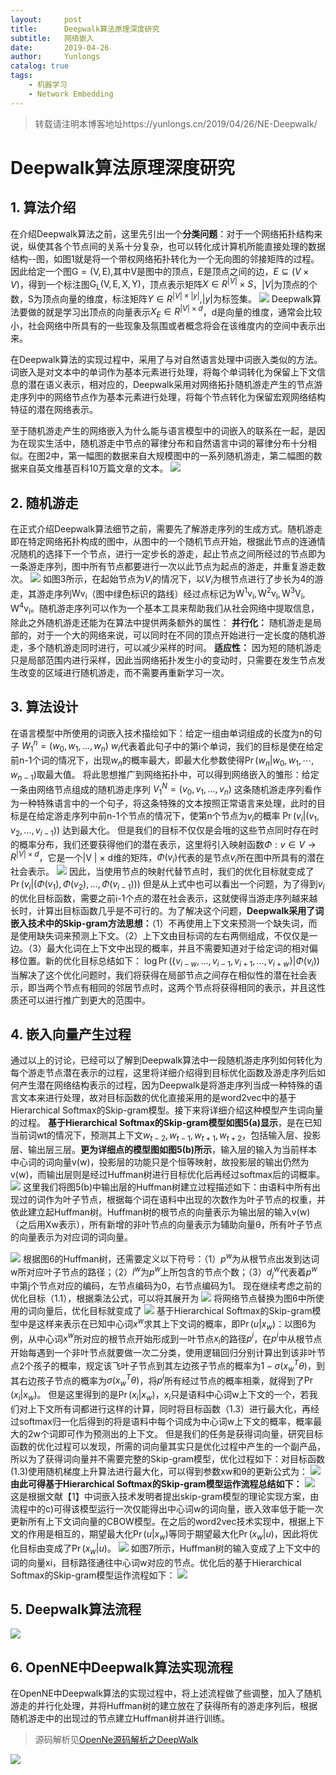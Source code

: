 ```yaml
---
layout:     post
title:      Deepwalk算法原理深度研究
subtitle:   网络嵌入
date:       2019-04-26
author:     Yunlongs
catalog: true
tags:
    - 机器学习
    - Network Embedding
---
```


>转载请注明本博客地址https://yunlongs.cn/2019/04/26/NE-Deepwalk/

# Deepwalk算法原理深度研究
## 1. 算法介绍
在介绍Deepwalk算法之前，这里先引出一个**分类问题**：对于一个网络拓扑结构来说，纵使其各个节点间的关系十分复杂，也可以转化成计算机所能直接处理的数据结构--图，如图1就是将一个带权网络拓扑转化为一个无向图的邻接矩阵的过程。因此给定一个图$\mathrm{G}=(\mathrm{V}, \mathrm{E})$,其中V是图中的顶点，E是顶点之间的边，$E \subseteq(V \times V)$，得到一个标注图$\mathrm{G_L}(\mathrm{V}, \mathrm{E}, \mathrm{X}, \mathrm{Y})$，顶点表示矩阵$X \in R^{|V|} \times S$，$|V |$为顶点的个数，S为顶点向量的维度，标注矩阵$Y \in R^{|V| \times |y|}$,$|y|$为标签集。
![](https://yunlongs-1253041399.cos.ap-chengdu.myqcloud.com/image/OpenNe/Deepwalk/1.jpg)
Deepwalk算法要做的就是学习出顶点的向量表示$X_{E} \in R^{|V| \times d}$，d是向量的维度，通常会比较小，社会网络中所具有的一些现象及氛围或者概念将会在该维度内的空间中表示出来。

在Deepwalk算法的实现过程中，采用了与对自然语言处理中词嵌入类似的方法。词嵌入是对文本中的单词作为基本元素进行处理，将每个单词转化为保留上下文信息的潜在语义表示，相对应的，Deepwalk采用对网络拓扑随机游走产生的节点游走序列中的网络节点作为基本元素进行处理，将每个节点转化为保留宏观网络结构特征的潜在网络表示。

至于随机游走产生的网络嵌入为什么能与语言模型中的词嵌入的联系在一起，是因为在现实生活中，随机游走中节点的幂律分布和自然语言中词的幂律分布十分相似。在图2中，第一幅图的数据来自大规模图中的一系列随机游走，第二幅图的数据来自英文维基百科10万篇文章的文本。
![](https://yunlongs-1253041399.cos.ap-chengdu.myqcloud.com/image/OpenNe/Deepwalk/2.jpg)

## 2. 随机游走
在正式介绍Deepwalk算法细节之前，需要先了解游走序列的生成方式。随机游走即在特定网络拓扑构成的图中，从图中的一个随机节点开始，根据此节点的连通情况随机的选择下一个节点，进行一定步长的游走，起止节点之间所经过的节点即为一条游走序列，图中所有节点都要进行一次以此节点为起点的游走，并重复游走数次。
![](https://yunlongs-1253041399.cos.ap-chengdu.myqcloud.com/image/OpenNe/Deepwalk/3.jpg)
如图3所示，在起始节点为$V_i$的情况下，以$V_i$为根节点进行了步长为4的游走，其游走序列$\mathrm{Wv}_{\mathrm{i}}$（图中绿色标识的路线）经过点标记为$\mathrm{W}^{1} \mathrm{v}_{\mathrm{i}}, \mathrm{W}^{2} \mathrm{v}_{\mathrm{i}}, \mathrm{W}^{3} \mathrm{V}_{\mathrm{i}},\mathrm{W}^{4} \mathrm{v}_{\mathrm{i}}$。随机游走序列可以作为一个基本工具来帮助我们从社会网络中提取信息，除此之外随机游走还能为在算法中提供两条额外的属性：
**并行化：** 随机游走是局部的，对于一个大的网络来说，可以同时在不同的顶点开始进行一定长度的随机游走，多个随机游走同时进行，可以减少采样的时间。
**适应性：** 因为短的随机游走只是局部范围内进行采样，因此当网络拓扑发生小的变动时，只需要在发生节点发生改变的区域进行随机游走，而不需要再重新学习一次。

## 3. 算法设计
在语言模型中所使用的词嵌入技术描绘如下：给定一组由单词组成的长度为n的句子
$W_{1}^{n}=\left(w_{0}, w_{1}, \ldots, w_{n}\right)$
$w_i$代表着此句子中的第i个单词，我们的目标是使在给定前n-1个词的情况下，出现$w_n$的概率最大，即最大化参数使得$\operatorname{Pr}\left(w_{n} | w_{0}, w_{1}, \cdots, w_{n-1}\right)$取最大值。
将此思想推广到网络拓扑中，可以得到网络嵌入的雏形：给定一条由网络节点组成的随机游走序列
$V_{1}^{N}=\left(v_{0}, v_{1}, \ldots, v_{n}\right)$
这条随机游走序列看作为一种特殊语言中的一个句子，将这条特殊的文本按照正常语言来处理，此时的目标是在给定游走序列中前n-1个节点的情况下，使第n个节点为$v_i$的概率
$\operatorname{Pr}\left(v_{i} |\left(v_{1}, v_{2}, \ldots, v_{i-1}\right)\right)$
达到最大化。
但是我们的目标不仅仅是会哦的这些节点同时存在时的概率分布，我们还要获得他们的潜在表示，这里将引入映射函数$\Phi : v \in V \rightarrow R^{|V| \times d}$，它是一个|V | × d维的矩阵，$\Phi\left(v_{i}\right)$代表的是节点$v_i$所在图中所具有的潜在社会表示。
![](https://yunlongs-1253041399.cos.ap-chengdu.myqcloud.com/image/OpenNe/Deepwalk/4.jpg)
因此，当使用节点的映射代替节点时，我们的优化目标就变成了
$\operatorname{Pr}\left(v_{i} |\left(\Phi\left(v_{1}\right), \Phi\left(v_{2}\right), \ldots, \Phi\left(v_{i-1}\right)\right)\right)$
但是从上式中也可以看出一个问题，为了得到$v_i$的优化目标函数，需要之前i-1个点的潜在社会表示，这就使得当游走序列越来越长时，计算出目标函数几乎是不可行的。为了解决这个问题，**Deepwalk采用了词嵌入技术中的Skip-gram方法思想：**（1）不再使用上下文来预测一个缺失词，而是使用缺失词来预测上下文。（2）上下文由目标词的左右两侧组成，不仅仅是一边。（3）最大化词在上下文中出现的概率，并且不需要知道对于给定词的相对偏移位置。新的优化目标总结如下：
$\log \operatorname{Pr}\left(\left\{v_{i-w}, \ldots, v_{i-1}, v_{i+1}, \ldots, v_{i+w}\right\} | \Phi\left(v_{i}\right)\right)$
当解决了这个优化问题时，我们将获得在局部节点之间存在相似性的潜在社会表示，即当两个节点有相同的邻居节点时，这两个节点将获得相同的表示，并且这性质还可以进行推广到更大的范围中。
## 4. 嵌入向量产生过程
通过以上的讨论，已经可以了解到Deepwalk算法中一段随机游走序列如何转化为每个游走节点潜在表示的过程，这里将详细介绍得到目标优化函数及游走序列后如何产生潜在网络结构表示的过程，因为Deepwalk是将游走序列当成一种特殊的语言文本来进行处理，故对目标函数的优化直接采用的是word2vec中的基于Hierarchical Softmax的Skip-gram模型。接下来将详细介绍这种模型产生词向量的过程。
**基于Hierarchical Softmax的Skip-gram模型如图5(a)显示**，是在已知当前词wt的情况下，预测其上下文$w_{t-2},w_{t-1},w_{t+1},w_{t+2}$，包括输入层、投影层、输出层三层。**更为详细点的模型图如图5(b)所示**，输入层的输入为当前样本中心词的词向量v(w)，投影层的功能只是个恒等映射，故投影层的输出仍然为v(w)，而输出层则是经过Huffman树进行目标优化后再经过softmax后的词概率。
![](https://yunlongs-1253041399.cos.ap-chengdu.myqcloud.com/image/OpenNe/Deepwalk/5.jpg)
这里我们将图5(b)中输出层的Huffman树建立过程描述如下：由语料中所有出现过的词作为叶子节点，根据每个词在语料中出现的次数作为叶子节点的权重，并依此建立起Huffman树。Huffman树的根节点的向量表示为输出层的输入v(w)（之后用Xw表示），所有新增的非叶节点的向量表示为辅助向量θ，所有叶子节点的向量表示为对应词的词向量。


![](https://yunlongs-1253041399.cos.ap-chengdu.myqcloud.com/image/OpenNe/Deepwalk/6.jpg)
根据图6的Huffman树，还需要定义以下符号：（1）$p^w$为从根节点出发到达词w所对应叶子节点的路径；（2）$l^w$为$p^w$上所包含的节点个数；（3）${d_j}^w$代表着$p^w$中第j个节点对应的编码，左节点编码为0，右节点编码为1。
现在继续考虑之前的优化目标（1.1），根据乘法公式，可以将其展开为
![](https://yunlongs-1253041399.cos.ap-chengdu.myqcloud.com/image/OpenNe/Deepwalk/7.jpg)
将网络节点替换为图6中所使用的词向量后，优化目标就变成了
![](https://yunlongs-1253041399.cos.ap-chengdu.myqcloud.com/image/OpenNe/Deepwalk/8.jpg)
基于Hierarchical Softmax的Skip-gram模型中是这样来表示在已知中心词$x^w$求其上下文词的概率，即$\operatorname{Pr}\left(u | x_{w}\right)$：以图6为例，从中心词$x^w$所对应的根节点开始形成到一叶节点$x_i$的路径$p^i$，在$p^i$中从根节点开始每遇到一个非叶节点就要做一次二分类，使用逻辑回归分别计算出到该非叶节点2个孩子的概率，规定该飞叶子节点到其左边孩子节点的概率为$1-\sigma\left(x_{w}^{T} \theta\right)$，到其右边孩子节点的概率为$\sigma\left(x_{w}^{T} \theta\right)$，将$p^i$所有经过节点的概率相乘，就得到了$\operatorname{Pr}\left(x_{i} | x_{w}\right)$。
但是这里得到的是$\operatorname{Pr}\left(x_{i} | x_{w}\right)$，$x_i$只是语料中心词w上下文的一个，若我们对上下文所有词都进行这样的计算，同时将目标函数（1.3）进行最大化，再经过softmax归一化后得到的将是语料中每个词成为中心词w上下文的概率，概率最大的2w个词即可作为预测出的上下文。
但是我们的任务是获得词向量，研究目标函数的优化过程可以发现，所需的词向量其实只是优化过程中产生的一个副产品，所以为了获得词向量并不需要完整的Skip-gram模型，优化过程如下：对目标函数(1.3)使用随机梯度上升算法进行最大化，可以得到参数xw和θ的更新公式为：
![](https://yunlongs-1253041399.cos.ap-chengdu.myqcloud.com/image/OpenNe/Deepwalk/9.jpg)
**由此可得基于Hierarchical Softmax的Skip-gram模型运作流程总结如下：**
![](https://yunlongs-1253041399.cos.ap-chengdu.myqcloud.com/image/OpenNe/Deepwalk/10.jpg)
这是根据文献【1】中词嵌入技术发明者提出skip-gram模型的理论实现方案，由流程中的c)可得该模型运行一次仅能得出中心词w的词向量，嵌入效率低于能一次更新所有上下文词向量的CBOW模型。在之后的word2vec技术实现中，根据上下文的作用是相互的，期望最大化$\operatorname{Pr}\left(u | x_{w}\right)$等同于期望最大化$\operatorname{Pr}\left(x_{w} | u\right)$，因此将优化目标由变成了$\operatorname{Pr}\left(x_{w} | u\right)$。
![](https://yunlongs-1253041399.cos.ap-chengdu.myqcloud.com/image/OpenNe/Deepwalk/11.jpg)
如图7所示，Huffman树的输入变成了上下文中的词的向量xi，目标路径通往中心词w对应的节点。优化后的基于Hierarchical Softmax的Skip-gram模型运作流程如下：
![](https://yunlongs-1253041399.cos.ap-chengdu.myqcloud.com/image/OpenNe/Deepwalk/12.jpg)

## 5. Deepwalk算法流程
![](https://yunlongs-1253041399.cos.ap-chengdu.myqcloud.com/image/OpenNe/Deepwalk/13.jpg)
## 6. OpenNE中Deepwalk算法实现流程
在OpenNE中Deepwalk算法的实现过程中，将上述流程做了些调整，加入了随机游走的并行化处理，并将Huffman树的建立放在了获得所有的游走序列后，根据随机游走中的出现过的节点建立Huffman树并进行训练。
>源码解析见[OpenNe源码解析之DeepWalk
](https://yunlongs.cn/2019/01/24/NE-OpenNE&Deepwalk/)

![](https://yunlongs-1253041399.cos.ap-chengdu.myqcloud.com/image/OpenNe/Deepwalk/14.jpg)